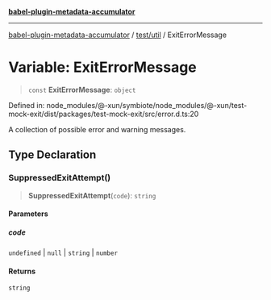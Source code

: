[**babel-plugin-metadata-accumulator**](../../../README.md)

***

[babel-plugin-metadata-accumulator](../../../README.md) / [test/util](../README.md) / ExitErrorMessage

# Variable: ExitErrorMessage

> `const` **ExitErrorMessage**: `object`

Defined in: node\_modules/@-xun/symbiote/node\_modules/@-xun/test-mock-exit/dist/packages/test-mock-exit/src/error.d.ts:20

A collection of possible error and warning messages.

## Type Declaration

### SuppressedExitAttempt()

> **SuppressedExitAttempt**(`code`): `string`

#### Parameters

##### code

`undefined` | `null` | `string` | `number`

#### Returns

`string`
